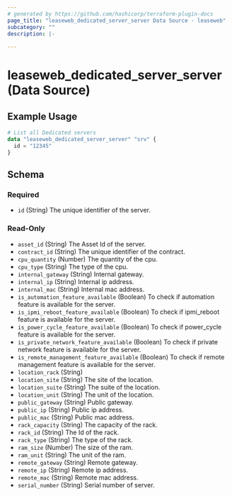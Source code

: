 ```yaml
---
# generated by https://github.com/hashicorp/terraform-plugin-docs
page_title: "leaseweb_dedicated_server_server Data Source - leaseweb"
subcategory: ""
description: |-
  
---
```


# leaseweb_dedicated_server_server (Data Source)



## Example Usage

```terraform
# List all Dedicated servers
data "leaseweb_dedicated_server_server" "srv" {
  id = "12345"
}
```

<!-- schema generated by tfplugindocs -->
## Schema

### Required

- `id` (String) The unique identifier of the server.

### Read-Only

- `asset_id` (String) The Asset Id of the server.
- `contract_id` (String) The unique identifier of the contract.
- `cpu_quantity` (Number) The quantity of the cpu.
- `cpu_type` (String) The type of the cpu.
- `internal_gateway` (String) Internal gateway.
- `internal_ip` (String) Internal ip address.
- `internal_mac` (String) Internal mac address.
- `is_automation_feature_available` (Boolean) To check if automation feature is available for the server.
- `is_ipmi_reboot_feature_available` (Boolean) To check if ipmi_reboot feature is available for the server.
- `is_power_cycle_feature_available` (Boolean) To check if power_cycle feature is available for the server.
- `is_private_network_feature_available` (Boolean) To check if private network feature is available for the server.
- `is_remote_management_feature_available` (Boolean) To check if remote management feature is available for the server.
- `location_rack` (String)
- `location_site` (String) The site of the location.
- `location_suite` (String) The suite of the location.
- `location_unit` (String) The unit of the location.
- `public_gateway` (String) Public gateway.
- `public_ip` (String) Public ip address.
- `public_mac` (String) Public mac address.
- `rack_capacity` (String) The capacity of the rack.
- `rack_id` (String) The Id of the rack.
- `rack_type` (String) The type of the rack.
- `ram_size` (Number) The size of the ram.
- `ram_unit` (String) The unit of the ram.
- `remote_gateway` (String) Remote gateway.
- `remote_ip` (String) Remote ip address.
- `remote_mac` (String) Remote mac address.
- `serial_number` (String) Serial number of server.
